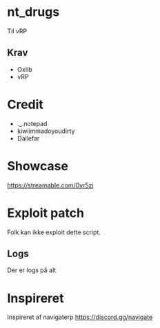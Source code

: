 # nt_drugs

Til vRP

## Krav 
* Oxlib
* vRP

# Credit
* ._.notepad
* kiwiimmadoyoudirty
* Dallefar

# Showcase
https://streamable.com/0yr5zj

# Exploit patch
Folk kan ikke exploit dette script.

## Logs
Der er logs på alt

# Inspireret

Inspireret af navigaterp
https://discord.gg/navigate
